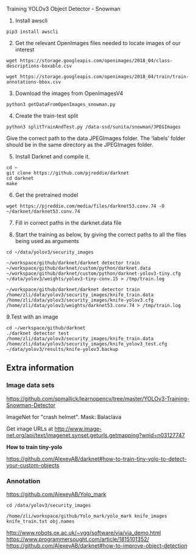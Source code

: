 Training YOLOv3 Object Detector - Snowman

1. Install awscli

`pip3 install awscli` 

2. Get the relevant OpenImages files needed to locate images of our interest

`wget https://storage.googleapis.com/openimages/2018_04/class-descriptions-boxable.csv`

`wget https://storage.googleapis.com/openimages/2018_04/train/train-annotations-bbox.csv`

3. Download the images from OpenImagesV4

`python3 getDataFromOpenImages_snowman.py`

4. Create the train-test split

`python3 splitTrainAndTest.py /data-ssd/sunita/snowman/JPEGImages`

Give the correct path to the data JPEGImages folder. The 'labels' folder should be in the same directory as the JPEGImages folder.

5. Install Darknet and compile it.
```
cd ~
git clone https://github.com/pjreddie/darknet
cd darknet
make
```
6. Get the pretrained model

`wget https://pjreddie.com/media/files/darknet53.conv.74 -O ~/darknet/darknet53.conv.74`

7. Fill in correct paths in the darknet.data file

8. Start the training as below, by giving the correct paths to all the files being used as arguments

`cd ~/data/yolov3/security_images`

`~/workspace/github/darknet/darknet detector train ~/workspace/github/darknet/custom/python/darknet.data ~/workspace/github/darknet/custom/python/darknet-yolov3-tiny.cfg ~/data/yolov3/weights/yolov3-tiny-conv.15 > /tmp/train.log`

```shell
~/workspace/github/darknet/darknet detector train /home/zli/data/yolov3/security_images/knife_train.data /home/zli/data/yolov3/security_images/knife-yolov3.cfg /home/zli/data/yolov3/weights/darknet53.conv.74 > /tmp/train.log
```

9.Test with an image

```shell
cd ~/workspace/github/darknet
./darknet detector test /home/zli/data/yolov3/security_images/knife_train.data /home/zli/data/yolov3/security_images/knife_yolov3_test.cfg ~/data/yolov3/results/knife-yolov3.backup
```



## Extra information

### Image data sets

https://github.com/spmallick/learnopencv/tree/master/YOLOv3-Training-Snowman-Detector

ImageNet for "crash helmet". 
Mask: Balaclava

Get image URLs at http://www.image-net.org/api/text/imagenet.synset.geturls.getmapping?wnid=n03127747

**How to train tiny-yolo**

https://github.com/AlexeyAB/darknet#how-to-train-tiny-yolo-to-detect-your-custom-objects

### Annotation

https://github.com/AlexeyAB/Yolo_mark

```shell
cd /data/yolov3/security_images

/home/zli/workspace/github/Yolo_mark/yolo_mark knife_images knife_train.txt obj.names
```


http://www.robots.ox.ac.uk/~vgg/software/via/via_demo.html
https://www.programmersought.com/article/1815101352/
https://github.com/AlexeyAB/darknet#how-to-improve-object-detection

